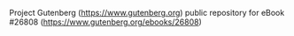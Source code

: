 Project Gutenberg (https://www.gutenberg.org) public repository for eBook #26808 (https://www.gutenberg.org/ebooks/26808)
